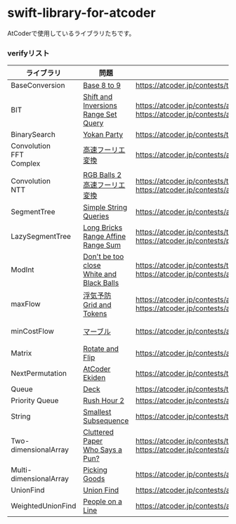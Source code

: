 # swift-library-for-atcoder

AtCoderで使用しているライブラリたちです。<br>

### verifyリスト

|ライブラリ|問題|提出|備考|
|--------|----|---|---|
|BaseConversion|[Base 8 to 9](https://atcoder.jp/contests/typical90/tasks/typical90_bo)|https://atcoder.jp/contests/typical90/submissions/23487489||
|BIT|[Shift and Inversions](https://atcoder.jp/contests/abc190/tasks/abc190_f)<br>[Range Set Query](https://atcoder.jp/contests/abc174/tasks/abc174_f)|https://atcoder.jp/contests/abc190/submissions/21521692<br><https://atcoder.jp/contests/abc174/submissions/23561952>||
|BinarySearch|[Yokan Party](https://atcoder.jp/contests/typical90/tasks/typical90_a)|https://atcoder.jp/contests/typical90/submissions/22096245||
|Convolution<br>FFT<br>Complex|[高速フーリエ変換](https://atcoder.jp/contests/atc001/tasks/fft_c)|<https://atcoder.jp/contests/atc001/submissions/23518743>|
|Convolution<br>NTT|[RGB Balls 2](https://atcoder.jp/contests/typical90/tasks/typical90_bm)<br>[高速フーリエ変換](https://atcoder.jp/contests/atc001/tasks/fft_c)|<https://atcoder.jp/contests/typical90/submissions/23517668><br><https://atcoder.jp/contests/atc001/submissions/23518788>|ModIntも使用|
|SegmentTree|[Simple String Queries](https://atcoder.jp/contests/abc157/tasks/abc157_e)|<https://atcoder.jp/contests/abc157/submissions/23713001>||
|LazySegmentTree|[Long Bricks](https://atcoder.jp/contests/typical90/tasks/typical90_ac)<br>[Range Affine Range Sum](https://atcoder.jp/contests/practice2/tasks/practice2_k)|https://atcoder.jp/contests/typical90/submissions/23298671<br>https://atcoder.jp/contests/practice2/submissions/23519142||
|ModInt|[Don't be too close](https://atcoder.jp/contests/typical90/tasks/typical90_o)<br>[White and Black Balls](https://atcoder.jp/contests/abc205/tasks/abc205_e)|<https://atcoder.jp/contests/typical90/submissions/23517739><br><https://atcoder.jp/contests/abc205/submissions/23518526>||
|maxFlow|[浮気予防](https://atcoder.jp/contests/abc010/tasks/abc010_4)<br>[Grid and Tokens](https://atcoder.jp/contests/abc205/tasks/abc205_f)|<https://atcoder.jp/contests/abc010/submissions/23518471><br>https://atcoder.jp/contests/abc205/submissions/23461571|Flowの中|
|minCostFlow|[マーブル](https://atcoder.jp/contests/abc004/tasks/abc004_4)|https://atcoder.jp/contests/abc004/submissions/23208065|Flowの中|
|Matrix|[Rotate and Flip](https://atcoder.jp/contests/abc189/tasks/abc189_e)|https://atcoder.jp/contests/abc189/submissions/23519031||
|NextPermutation|[AtCoder Ekiden](https://atcoder.jp/contests/typical90/tasks/typical90_af)|https://atcoder.jp/contests/typical90/submissions/23178079||
|Queue|[Deck](https://atcoder.jp/contests/abc175/tasks/abc175_e)|https://atcoder.jp/contests/typical90/submissions/23302232||
|Priority Queue|[Rush Hour 2](https://atcoder.jp/contests/abc204/tasks/abc204_e)|https://atcoder.jp/contests/abc204/submissions/23240632||
|String|[Smallest Subsequence](https://atcoder.jp/contests/typical90/tasks/typical90_f)|https://atcoder.jp/contests/typical90/submissions/23338525||
|Two-dimensionalArray|[Cluttered Paper](https://atcoder.jp/contests/typical90/tasks/typical90_ab)<br>[Who Says a Pun?](https://atcoder.jp/contests/abc141/tasks/abc141_e)|<https://atcoder.jp/contests/typical90/submissions/23158817><br><https://atcoder.jp/contests/abc141/submissions/23562426>||
|Multi-dimensionalArray|[Picking Goods](https://atcoder.jp/contests/abc175/tasks/abc175_e)|https://atcoder.jp/contests/abc175/submissions/21249814||
|UnionFind|[Union Find](https://atcoder.jp/contests/atc001/tasks/unionfind_a)|https://atcoder.jp/contests/atc001/submissions/23519095||
|WeightedUnionFind|[People on a Line](https://atcoder.jp/contests/abc087/tasks/arc090_b)|https://atcoder.jp/contests/abc087/submissions/21023126||
